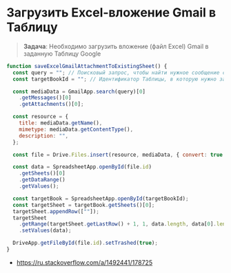 # Загрузить Excel-вложение Gmail в Таблицу

> **Задача**: Необходимо загрузить вложение (файл Excel) Gmail в заданную Таблицу Google

```js
function saveExcelGmailAttachmentToExistingSheet() {
  const query = ""; // Поисковый запрос, чтобы найти нужное сообщение с вложением
  const targetBookId = ""; // Идентификатор Таблицы, в которую нужно загрузить данные

  const mediaData = GmailApp.search(query)[0]
    .getMessages()[0]
    .getAttachments()[0];

  const resource = {
    title: mediaData.getName(),
    mimetype: mediaData.getContentType(),
    description: "",
  };

  const file = Drive.Files.insert(resource, mediaData, { convert: true });

  const data = SpreadsheetApp.openById(file.id)
    .getSheets()[0]
    .getDataRange()
    .getValues();

  const targetBook = SpreadsheetApp.openById(targetBookId);
  const targetSheet = targetBook.getSheets()[0];
  targetSheet.appendRow([""]);
  targetSheet
    .getRange(targetSheet.getLastRow() + 1, 1, data.length, data[0].length)
    .setValues(data);

  DriveApp.getFileById(file.id).setTrashed(true);
}
```

* https://ru.stackoverflow.com/a/1492441/178725
